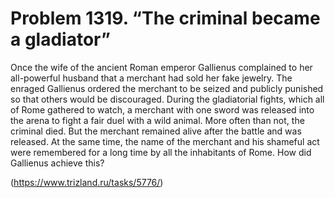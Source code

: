 # Problem 1319. “The criminal became a gladiator”

Once the wife of the ancient Roman emperor Gallienus complained to her all-powerful husband that a merchant had sold her fake jewelry. The enraged Gallienus ordered the merchant to be seized and publicly punished so that others would be discouraged. During the gladiatorial fights, which all of Rome gathered to watch, a merchant with one sword was released into the arena to fight a fair duel with a wild animal. More often than not, the criminal died. But the merchant remained alive after the battle and was released. At the same time, the name of the merchant and his shameful act were remembered for a long time by all the inhabitants of Rome. How did Gallienus achieve this?

(https://www.trizland.ru/tasks/5776/)